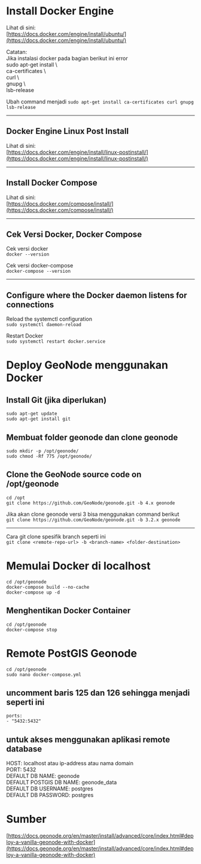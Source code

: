 # Install Docker Engine

Lihat di sini:   
[https://docs.docker.com/engine/install/ubuntu/](https://docs.docker.com/engine/install/ubuntu/)   
   
Catatan:   
Jika instalasi docker pada bagian berikut ini error   
 sudo apt-get install \   
    ca-certificates \   
    curl \   
    gnupg \   
    lsb-release   
   
Ubah command menjadi
`
 sudo apt-get install ca-certificates curl gnupg lsb-release
`

___   
## Docker Engine Linux Post Install

Lihat di sini:   
[https://docs.docker.com/engine/install/linux-postinstall/](https://docs.docker.com/engine/install/linux-postinstall/)

___   
## Install Docker Compose

Lihat di sini:  
[https://docs.docker.com/compose/install/](https://docs.docker.com/compose/install/)


___   
## Cek Versi Docker, Docker Compose

Cek versi docker   
`docker --version`

Cek versi docker-compose   
`docker-compose --version`

___   
## Configure where the Docker daemon listens for connections

Reload the systemctl configuration   
`sudo systemctl daemon-reload`   

Restart Docker   
`sudo systemctl restart docker.service`

#   
# Deploy GeoNode menggunakan Docker

## Install Git (jika diperlukan)   
`sudo apt-get update`   
`sudo apt-get install git`

## Membuat folder geonode dan clone geonode
`sudo mkdir -p /opt/geonode/`   
`sudo chmod -Rf 775 /opt/geonode/`

## Clone the GeoNode source code on /opt/geonode
`cd /opt`   
`git clone https://github.com/GeoNode/geonode.git -b 4.x geonode`

Jika akan clone geonode versi 3 bisa menggunakan command berikut   
`git clone https://github.com/GeoNode/geonode.git -b 3.2.x geonode`

___   
Cara git clone spesifik branch seperti ini   
`git clone <remote-repo-url> -b <branch-name> <folder-destination>`

#   
# Memulai Docker di localhost

`cd /opt/geonode`   
`docker-compose build --no-cache`   
`docker-compose up -d`   

## Menghentikan Docker Container
`cd /opt/geonode`   
`docker-compose stop`   

#   
# Remote PostGIS Geonode
`cd /opt/geonode`   
`sudo nano docker-compose.yml`   

## uncomment baris 125 dan 126 sehingga menjadi seperti ini   
`ports:`   
`- "5432:5432"`   

## untuk akses menggunakan aplikasi remote database   
HOST: localhost atau ip-address atau nama domain   
PORT: 5432   
DEFAULT DB NAME: geonode   
DEFAULT POSTGIS DB NAME: geonode_data   
DEFAULT DB USERNAME: postgres   
DEFAULT DB PASSWORD: postgres   

#   
# Sumber
[https://docs.geonode.org/en/master/install/advanced/core/index.html#deploy-a-vanilla-geonode-with-docker](https://docs.geonode.org/en/master/install/advanced/core/index.html#deploy-a-vanilla-geonode-with-docker)